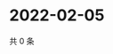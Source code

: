 # 2022-02-05

共 0 条

<!-- BEGIN WEIBO -->
<!-- 最后更新时间 Sat Feb 05 2022 23:11:33 GMT+0800 (China Standard Time) -->

<!-- END WEIBO -->
